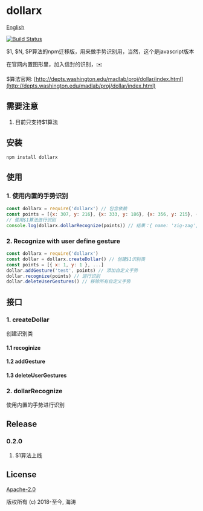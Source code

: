 # dollarx

[English](README.md)

[![Build Status](https://travis-ci.org/taoabc/dollarx.svg?branch=production)](https://travis-ci.org/taoabc/dollarx)

$1, $N, $P算法的npm迁移版，用来做手势识别用，当然，这个是javascript版本

在官网内置图形里，加入信封的识别，:envelope:


$算法官网: [http://depts.washington.edu/madlab/proj/dollar/index.html](http://depts.washington.edu/madlab/proj/dollar/index.html)

## 需要注意

1. 目前只支持$1算法

## 安装

`npm install dollarx`

## 使用

### 1. 使用内置的手势识别

```javascript
const dollarx = require('dollarx') // 包含依赖
const points = [{x: 307, y: 216}, {x: 333, y: 186}, {x: 356, y: 215}, {x: 375, y: 186}, {x: 399, y: 216}, {x: 418, y: 186}] // 要识别的点
// 使用$1算法进行识别
console.log(dollarx.dollarRecognize(points)) // 结果：{ name: 'zig-zag', score: 0.9988244237768706 }
```

### 2. Recognize with user define gesture

```javascript
const dollarx = require('dollarx')
const dollar = dollarx.createDollar() // 创建$1识别类
const points = [{ x: 1, y: 1 }, ...]
dollar.addGesture('test', points) // 添加自定义手势
dollar.recognize(points) // 进行识别
dollar.deleteUserGestures() // 移除所有自定义手势
```

## 接口

### 1. createDollar

创建识别类

#### 1.1 recoginize

#### 1.2 addGesture

#### 1.3 deleteUserGestures

### 2. dollarRecognize

使用内置的手势进行识别

## Release

### 0.2.0

1. $1算法上线

## License

[Apache-2.0](https://opensource.org/licenses/Apache-2.0)

版权所有 (c) 2018-至今, 海涛
